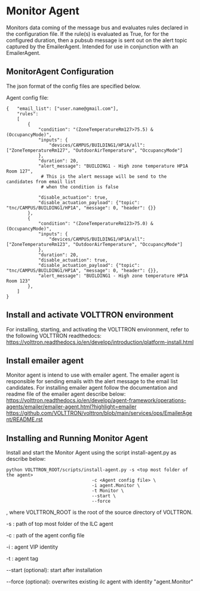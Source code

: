 # Monitor Agent

Monitors data coming of the message bus and evaluates rules declared in the 
configuration file.  If the rule(s) is evaluated as True, for for the 
configured duration, then a pubsub message is sent out on the alert topic 
captured by the EmailerAgent.  Intended for use in conjunction with an 
EmailerAgent. 

## MonitorAgent Configuration

The json format of the config files are specified below. 

Agent config file:

````
{   "email_list": ["user.name@gmail.com"],
    "rules": 
    [
        {
            "condition": "(ZoneTemperatureRm127>75.5) & (OccupancyMode)",
            "inputs": {
                "devices/CAMPUS/BUILDING1/HP1A/all": ["ZoneTemperatureRm127", "OutdoorAirTemperature", "OccupancyMode"]
            },
            "duration": 20,
            "alert_message": "BUILDING1 - High zone temperature HP1A Room 127",
             # This is the alert message will be send to the candidates from email list 
             # when the condition is false

            "disable_actuation": true,
            "disable_actuation_payload": {"topic": "tnc/CAMPUS/BUILDING1/HP1A", "message": 0, "header": {}}
        },
        {
            "condition": "(ZoneTemperatureRm123>75.0) & (OccupancyMode)",
            "inputs": {
                "devices/CAMPUS/BUILDING1/HP1A/all": ["ZoneTemperatureRm123", "OutdoorAirTemperature", "OccupancyMode"]
            },
            "duration": 20,
            "disable_actuation": true,
            "disable_actuation_payload": {"topic": "tnc/CAMPUS/BUILDING1/HP1A", "message": 0, "header": {}},
            "alert_message": "BUILDING1 - High zone temperature HP1A Room 123"
        },
    ]
}
````

## Install and activate VOLTTRON environment
For installing, starting, and activating the VOLTTRON environment, refer to the following VOLTTRON readthedocs: 
https://volttron.readthedocs.io/en/develop/introduction/platform-install.html

## Install emailer agent
Monitor agent is intend to use with emailer agent. The emailer agent is responsible for sending emails 
with the alert message to the email list candidates.
For installing emailer agent follow the documentation and readme file of the emailer agent describe below:
https://volttron.readthedocs.io/en/develop/agent-framework/operations-agents/emailer/emailer-agent.html?highlight=emailer
https://github.com/VOLTTRON/volttron/blob/main/services/ops/EmailerAgent/README.rst

## Installing and Running Monitor Agent
Install and start the Monitor Agent using the script install-agent.py as describe below:

```
python VOLTTRON_ROOT/scripts/install-agent.py -s <top most folder of the agent> 
                                -c <Agent config file> \
                                -i agent.Monitor \
                                -t Monitor \
                                --start \
                                --force
```
, where VOLTTRON_ROOT is the root of the source directory of VOLTTRON.

-s : path of top most folder of the ILC agent

-c : path of the agent config file

-i : agent VIP identity

-t : agent tag
 
--start (optional): start after installation

--force (optional): overwrites existing ilc agent with identity "agent.Monitor"  

